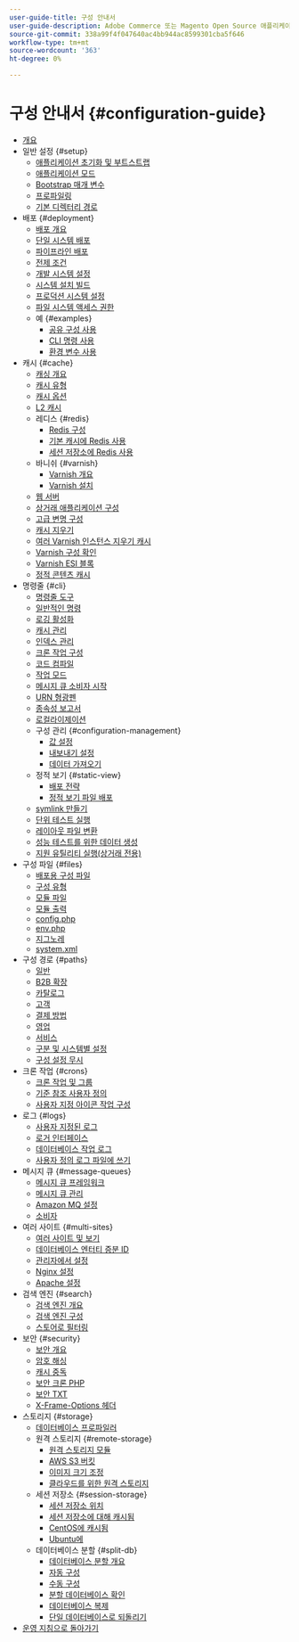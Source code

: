 ```yaml
---
user-guide-title: 구성 안내서
user-guide-description: Adobe Commerce 또는 Magento Open Source 애플리케이션 기능 및 서비스를 구성합니다.
source-git-commit: 338a99f4f047640ac4bb944ac8599301cba5f646
workflow-type: tm+mt
source-wordcount: '363'
ht-degree: 0%

---
```



# 구성 안내서 {#configuration-guide}

+ [개요](overview.md)
+ 일반 설정 {#setup}
   + [애플리케이션 초기화 및 부트스트랩](bootstrap/initialization.md)
   + [애플리케이션 모드](bootstrap/application-modes.md)
   + [Bootstrap 매개 변수](bootstrap/set-parameters.md)
   + [프로파일링](bootstrap/mage-profiler.md)
   + [기본 디렉터리 경로](bootstrap/mage-directory.md)
+ 배포 {#deployment}
   + [배포 개요](deployment/overview.md)
   + [단일 시스템 배포](deployment/single-machine.md)
   + [파이프라인 배포](deployment/technical-details.md)
   + [전제 조건](deployment/prerequisites.md)
   + [개발 시스템 설정](deployment/development-system.md)
   + [시스템 설치 빌드](deployment/build-system.md)
   + [프로덕션 시스템 설정](deployment/production-system.md)
   + [파일 시스템 액세스 권한](deployment/file-system-permissions.md)
   + 예 {#examples}
      + [공유 구성 사용](deployment/example-shared-configuration.md)
      + [CLI 명령 사용](deployment/example-using-cli.md)
      + [환경 변수 사용](deployment/example-environment-variables.md)
+ 캐시 {#cache}
   + [캐싱 개요](cache/caching-overview.md)
   + [캐시 유형](cache/cache-types.md)
   + [캐시 옵션](cache/cache-options.md)
   + [L2 캐시](cache/level-two-cache.md)
   + 레디스 {#redis}
      + [Redis 구성](cache/config-redis.md)
      + [기본 캐시에 Redis 사용](cache/redis-pg-cache.md)
      + [세션 저장소에 Redis 사용](cache/redis-session.md)
   + 바니쉬 {#varnish}
      + [Varnish 개요](cache/config-varnish.md)
      + [Varnish 설치](cache/config-varnish-install.md)
   + [웹 서버](cache/config-varnish-server.md)
   + [상거래 애플리케이션 구성](cache/configure-varnish-commerce.md)
   + [고급 변명 구성](cache/config-varnish-advanced.md)
   + [캐시 지우기](cache/use-varnish-cache.md)
   + [여러 Varnish 인스턴스 지우기 캐시](cache/use-multiple-varnish-cache.md)
   + [Varnish 구성 확인](cache/config-varnish-final.md)
   + [Varnish ESI 블록](cache/use-varnish-esi.md)
   + [정적 콘텐츠 캐시](cache/static-content-signing.md)
+ 명령줄 {#cli}
   + [명령줄 도구](cli/config-cli.md)
   + [일반적인 명령](cli/common-cli-commands.md)
   + [로깅 활성화](cli/enable-logging.md)
   + [캐시 관리](cli/manage-cache.md)
   + [인덱스 관리](cli/manage-indexers.md)
   + [크론 작업 구성](cli/configure-cron-jobs.md)
   + [코드 컴파일](cli/code-compiler.md)
   + [작업 모드](cli/set-mode.md)
   + [메시지 큐 소비자 시작](cli/start-message-queues.md)
   + [URN 형광펜](cli/urn-highlighter.md)
   + [종속성 보고서](cli/dependency-reports.md)
   + [로컬라이제이션](cli/localization.md)
   + 구성 관리 {#configuration-management}
      + [값 설정](cli/set-configuration-values.md)
      + [내보내기 설정](cli/export-configuration.md)
      + [데이터 가져오기](cli/import-configuration.md)
   + 정적 보기 {#static-view}
      + [배포 전략](cli/static-view-file-strategy.md)
      + [정적 보기 파일 배포](cli/static-view-file-deployment.md)
   + [symlink 만들기](cli/create-symlinks.md)
   + [단위 테스트 실행](cli/unit-tests.md)
   + [레이아웃 파일 변환](cli/convert-layout-files.md)
   + [성능 테스트를 위한 데이터 생성](cli/generate-data.md)
   + [지원 유틸리티 실행(상거래 전용)](cli/run-support-utilities.md)
+ 구성 파일 {#files}
   + [배포용 구성 파일](reference/deployment-files.md)
   + [구성 유형](reference/config-create-types.md)
   + [모듈 파일](reference/module-files.md)
   + [모듈 출력](reference/disable-module-output.md)
   + [config.php](reference/config-reference-configphp.md)
   + [env.php](reference/config-reference-envphp.md)
   + [지그노레](reference/config-reference-gitignore.md)
   + [system.xml](reference/config-reference-systemxml.md)
+ 구성 경로 {#paths}
   + [일반](reference/config-reference-general.md)
   + [B2B 확장](reference/config-reference-b2b.md)
   + [카탈로그](reference/config-reference-catalog.md)
   + [고객](reference/config-reference-customers.md)
   + [결제 방법](reference/config-reference-payment.md)
   + [영업](reference/config-reference-sales.md)
   + [서비스](reference/config-reference-services.md)
   + [구분 및 시스템별 설정](reference/config-reference-sens.md)
   + [구성 설정 무시](reference/override-config-settings.md)
+ 크론 작업 {#crons}
   + [크론 작업 및 그룹](cron/custom-cron.md)
   + [기준 참조 사용자 정의](cron/custom-cron-reference.md)
   + [사용자 지정 아이콘 작업 구성](cron/custom-cron-tutorial.md)
+ 로그 {#logs}
   + [사용자 지정된 로그](logs/custom-logging.md)
   + [로거 인터페이스](logs/logger-interface.md)
   + [데이터베이스 작업 로그](logs/database-activity.md)
   + [사용자 정의 로그 파일에 쓰기](logs/custom-log-files.md)
+ 메시지 큐 {#message-queues}
   + [메시지 큐 프레임워크](queues/message-queue-framework.md)
   + [메시지 큐 관리](queues/manage-message-queues.md)
   + [Amazon MQ 설정](queues/aws-mq.md)
   + [소비자](queues/consumers.md)
+ 여러 사이트 {#multi-sites}
   + [여러 사이트 및 보기](multi-sites/ms-overview.md)
   + [데이터베이스 엔터티 증분 ID](multi-sites/change-increment-id.md)
   + [관리자에서 설정](multi-sites/ms-admin.md)
   + [Nginx 설정](multi-sites/ms-nginx.md)
   + [Apache 설정](multi-sites/ms-apache.md)
+ 검색 엔진 {#search}
   + [검색 엔진 개요](search/overview-search.md)
   + [검색 엔진 구성](search/configure-search-engine.md)
   + [스토어로 필터링](search/search-stopwords.md)
+ 보안 {#security}
   + [보안 개요](security/overview.md)
   + [암호 해싱](security/password-hashing.md)
   + [캐시 중독](security/cache-poisoning.md)
   + [보안 크론 PHP](security/secure-cron-php.md)
   + [보안 TXT](security/security-txt.md)
   + [X-Frame-Options 헤더](security/xframe-options.md)
+ 스토리지 {#storage}
   + [데이터베이스 프로파일러](storage/db-profiler.md)
   + 원격 스토리지 {#remote-storage}
      + [원격 스토리지 모듈](remote-storage/remote-storage.md)
      + [AWS S3 버킷](remote-storage/remote-storage-aws-s3.md)
      + [이미지 크기 조정](remote-storage/remote-storage-image-resize.md)
      + [클라우드를 위한 원격 스토리지](remote-storage/cloud-support.md)
   + 세션 저장소 {#session-storage}
      + [세션 저장소 위치](storage/sessions.md)
      + [세션 저장소에 대해 캐시됨](storage/memcached.md)
      + [CentOS에 캐시됨](storage/memcache-centos.md)
      + [Ubuntu에](storage/memcache-ubuntu.md)
   + 데이터베이스 분할 {#split-db}
      + [데이터베이스 분할 개요](storage/multi-master.md)
      + [자동 구성](storage/multi-master-masterdb.md)
      + [수동 구성](storage/multi-master-manual.md)
      + [분할 데이터베이스 확인](storage/multi-master-verify.md)
      + [데이터베이스 복제](storage/multi-master-replication.md)
      + [단일 데이터베이스로 되돌리기](storage/revert-split-database.md)
+ [운영 지침으로 돌아가기](https://experienceleague.adobe.com/docs/commerce-operations/operational-guides/home.html)
